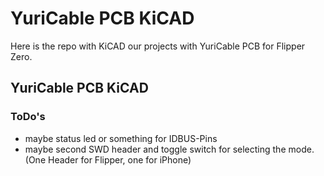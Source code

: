 # YuriCable PCB KiCAD

Here is the repo with KiCAD our projects with YuriCable PCB for Flipper Zero.

## YuriCable PCB KiCAD

### ToDo's
* maybe status led or something for IDBUS-Pins
* maybe second SWD header and toggle switch for selecting the mode. (One Header for Flipper, one for iPhone)
